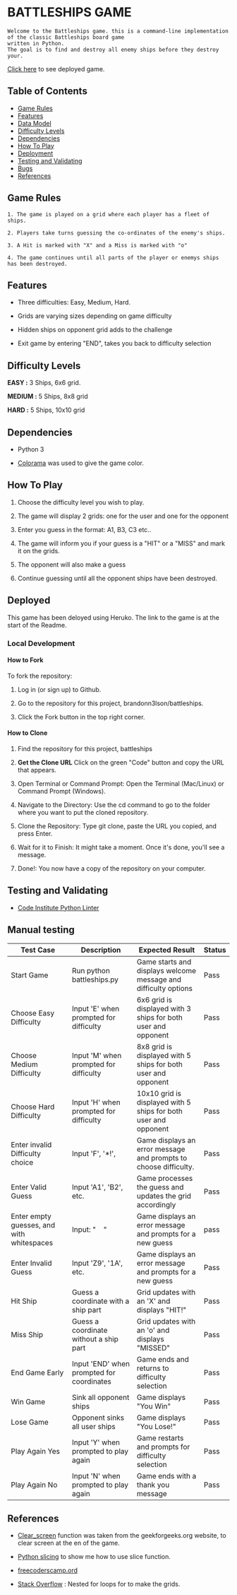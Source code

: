 # BATTLESHIPS GAME

    Welcome to the Battleships game. this is a command-line implementation of the classic Battleships board game
    written in Python.
    The goal is to find and destroy all enemy ships before they destroy your.

[Click here](https://battleship--game-308a1679c9d6.herokuapp.com/) to see deployed game.

## Table of Contents
- [Game Rules](#game-rules)
- [Features](#features)
- [Data Model](#data-model)
- [Difficulty Levels](#difficulty-levels)
- [Dependencies](#Dependencies)
- [How To Play](#features)
- [Deployment](#deployment)
- [Testing and Validating](#testing-and-validating)
- [Bugs](#bugs)
- [References](#references)

## Game Rules
    1. The game is played on a grid where each player has a fleet of ships.

    2. Players take turns guessing the co-ordinates of the enemy's ships.

    3. A Hit is marked with "X" and a Miss is marked with "o"

    4. The game continues until all parts of the player or enemys ships
    has been destroyed.

## Features
- Three difficulties: Easy, Medium, Hard.

- Grids are varying sizes depending on game difficulty

- Hidden ships on opponent grid adds to the challenge

-  Exit game by entering "END", takes you back to difficulty selection

## Difficulty Levels
**EASY :** 3 Ships, 6x6 grid.

**MEDIUM :** 5 Ships, 8x8 grid

**HARD :** 5 Ships, 10x10 grid

## Dependencies
- Python 3

- [Colorama](https://pypi.org/project/colorama/) was used to give the game color.

## How To Play
1. Choose the difficulty level you wish to play.

2. The game will display 2 grids: one for the user and one for the opponent

3. Enter you guess in the format: A1, B3, C3 etc..

4. The game will inform you if your guess is a "HIT" or a "MISS" and mark it on the grids.

5. The opponent will also make a guess

6. Continue guessing until all the opponent ships have been destroyed.

## Deployed
This game has been deloyed using Heruko.
The link to the game is at the start of the Readme.

### Local Development

#### How to Fork

To fork the repository:

1. Log in (or sign up) to Github.

2. Go to the repository for this project, brandonn3lson/battleships.

3. Click the Fork button in the top right corner.

#### How to Clone

1. Find the repository for this project, battleships

2. **Get the Clone URL** Click on the green "Code" button and copy the URL that appears.

3. Open Terminal or Command Prompt: Open the Terminal (Mac/Linux) or Command Prompt (Windows).

4. Navigate to the Directory: Use the cd command to go to the folder where you want to put the cloned repository.

5. Clone the Repository: Type git clone, paste the URL you copied, and press Enter.

6. Wait for it to Finish: It might take a moment. Once it's done, you'll see a message.

7. Done!: You now have a copy of the repository on your computer.

## Testing and Validating

- [Code Institute Python Linter](https://pep8ci.herokuapp.com/#)

## Manual testing
    
| Test Case                                 | Description                               | Expected Result                                                  | Status |
| ----------------------------------------- | ----------------------------------------- | ---------------------------------------------------------------- | ------ |
| Start Game                                | Run python battleships.py                 | Game starts and displays welcome message and difficulty options  | Pass   |
| Choose Easy Difficulty                    | Input 'E' when prompted for difficulty    | 6x6 grid is displayed with 3 ships for both user and opponent    | Pass   |
| Choose Medium Difficulty                  | Input 'M' when prompted for difficulty    | 8x8 grid is displayed with 5 ships for both user and opponent    | Pass   |
| Choose Hard Difficulty                    | Input 'H' when prompted for difficulty    | 10x10 grid is displayed with 5 ships for both user and opponent  | Pass   |
| Enter invalid Difficulty choice           | Input 'F', '\*!',                         | Game displays an error message and prompts to choose difficulty. | Pass   |
| Enter Valid Guess                         | Input 'A1', 'B2', etc.                    | Game processes the guess and updates the grid accordingly        | Pass   |
| Enter empty guesses, and with whitespaces | Input: "    "                             | Game displays an error message and prompts for a new guess       | pass   |
| Enter Invalid Guess                       | Input 'Z9', '1A', etc.                    | Game displays an error message and prompts for a new guess       | Pass   |
| Hit Ship                                  | Guess a coordinate with a ship part       | Grid updates with an 'X' and displays "HIT!"                     | Pass   |
| Miss Ship                                 | Guess a coordinate without a ship part    | Grid updates with an 'o' and displays "MISSED"                   | Pass   |
| End Game Early                            | Input 'END' when prompted for coordinates | Game ends and returns to difficulty selection                    | Pass   |
| Win Game                                  | Sink all opponent ships                   | Game displays "You Win"                                          | Pass   |
| Lose Game                                 | Opponent sinks all user ships             | Game displays "You Lose!"                                        | Pass   |
| Play Again Yes                            | Input 'Y' when prompted to play again     | Game restarts and prompts for difficulty selection               | Pass   |
| Play Again No                             | Input 'N' when prompted to play again     | Game ends with a thank you message                               | Pass   |

## References

- [Clear_screen](https://www.geeksforgeeks.org/clear-screen-python/) function was taken
   from the geekforgeeks.org website, to clear screen at the en of the game.

- [Python slicing](https://www.pythoncheatsheet.org/builtin/slice) to show me how to use slice function.

- [freecoderscamp.ord](https://www.freecodecamp.org/news/if-name-main-python-example/)

- [Stack Overflow](https://stackoverflow.com/questions/67308698/how-to-make-a-nested-list-comprehension) : Nested for loops for to make the grids.